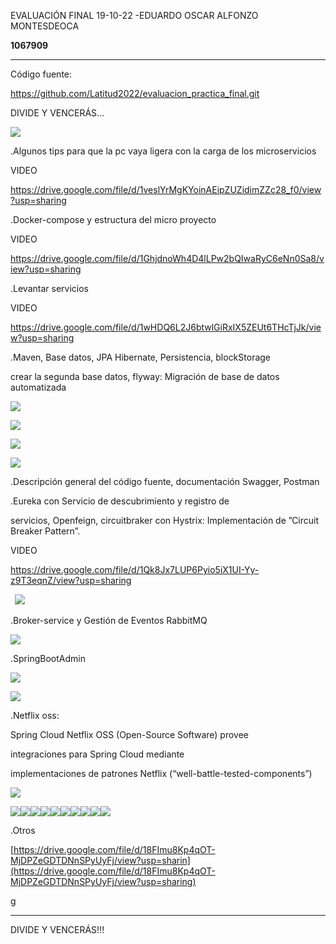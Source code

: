 ﻿
EVALUACIÓN FINAL 19-10-22 -EDUARDO OSCAR ALFONZO MONTESDEOCA

**1067909**

-----
Código fuente:

<https://github.com/Latitud2022/evaluacion_practica_final.git>

DIVIDE Y VENCERÁS…

![](Aspose.Words.7a26ef25-79f5-4120-9225-d4ac758b4557.001.png)

.Algunos tips para que la pc vaya ligera con la carga de los microservicios

VIDEO

<https://drive.google.com/file/d/1veslYrMgKYoinAEipZUZidimZZc28_f0/view?usp=sharing>

.Docker-compose y estructura del micro proyecto

VIDEO

<https://drive.google.com/file/d/1GhjdnoWh4D4lLPw2bQIwaRyC6eNn0Sa8/view?usp=sharing>

.Levantar servicios

VIDEO

<https://drive.google.com/file/d/1wHDQ6L2J6btwlGiRxIX5ZEUt6THcTjJk/view?usp=sharing>

.Maven, Base datos, JPA Hibernate, Persistencia, blockStorage

crear la segunda base datos, flyway: Migración de base de datos automatizada 

![](Aspose.Words.7a26ef25-79f5-4120-9225-d4ac758b4557.002.png)

![](Aspose.Words.7a26ef25-79f5-4120-9225-d4ac758b4557.003.png)

![](Aspose.Words.7a26ef25-79f5-4120-9225-d4ac758b4557.004.png)

![](Aspose.Words.7a26ef25-79f5-4120-9225-d4ac758b4557.005.png)

.Descripción general del código fuente, documentación Swagger, Postman

.Eureka con Servicio de descubrimiento y registro de

servicios, Openfeign, circuitbraker con Hystrix: Implementación de ”Circuit Breaker Pattern”.

VIDEO

<https://drive.google.com/file/d/1Qk8Jx7LUP6Pyio5iX1UI-Yy-z9T3eqnZ/view?usp=sharing>

` `![](Aspose.Words.7a26ef25-79f5-4120-9225-d4ac758b4557.006.png)

.Broker-service y Gestión de Eventos RabbitMQ 

![](Aspose.Words.7a26ef25-79f5-4120-9225-d4ac758b4557.007.png)

.SpringBootAdmin

![](Aspose.Words.7a26ef25-79f5-4120-9225-d4ac758b4557.008.png)

![](Aspose.Words.7a26ef25-79f5-4120-9225-d4ac758b4557.009.png)

.Netflix oss:

Spring Cloud Netflix OSS (Open-Source Software) provee

integraciones para Spring Cloud mediante

implementaciones de patrones Netflix (“well-battle-tested-components”) 

![](Aspose.Words.7a26ef25-79f5-4120-9225-d4ac758b4557.010.png)

![](Aspose.Words.7a26ef25-79f5-4120-9225-d4ac758b4557.011.png)![](Aspose.Words.7a26ef25-79f5-4120-9225-d4ac758b4557.012.png)![](Aspose.Words.7a26ef25-79f5-4120-9225-d4ac758b4557.013.png)![](Aspose.Words.7a26ef25-79f5-4120-9225-d4ac758b4557.014.png)![](Aspose.Words.7a26ef25-79f5-4120-9225-d4ac758b4557.015.png)![](Aspose.Words.7a26ef25-79f5-4120-9225-d4ac758b4557.016.png)![](Aspose.Words.7a26ef25-79f5-4120-9225-d4ac758b4557.017.png)![](Aspose.Words.7a26ef25-79f5-4120-9225-d4ac758b4557.018.png)![](Aspose.Words.7a26ef25-79f5-4120-9225-d4ac758b4557.019.png)![](Aspose.Words.7a26ef25-79f5-4120-9225-d4ac758b4557.020.png)

.Otros

[https://drive.google.com/file/d/18FImu8Kp4qOT-MjDPZeGDTDNnSPyUyFj/view?usp=sharin](https://drive.google.com/file/d/18FImu8Kp4qOT-MjDPZeGDTDNnSPyUyFj/view?usp=sharing)

[g](https://drive.google.com/file/d/18FImu8Kp4qOT-MjDPZeGDTDNnSPyUyFj/view?usp=sharing)


-----
DIVIDE Y VENCERÁS!!!
